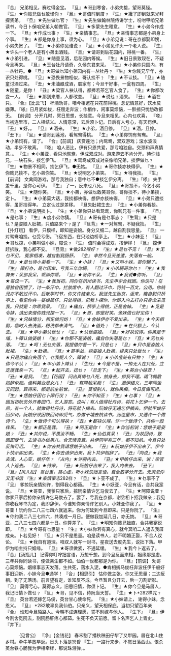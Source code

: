 <!-- { "loadSidebar": true } -->
『合』 兄弟相见，赛过得金宝。 
『旦』★哥到寒舍，小弟失接，望哥莫怪。 
『生』★你贱兄做乜敢怪你﹖ 
『旦』★哥值时到厝﹖ 
『生』★纔了即到就来光拜探贤弟。 
『旦』★先生做乜官﹖ 
『生』★先生做翰林院侍讲学士，吩咐甲咱兄弟读书，今日卜保咱兄弟入朝做官。 
『旦』★多蒙先生稚意。 
『生』★小弟今作成一下。 
『旦』★作成乜事﹖ 
『生』★亲情事志。 
『旦』★亲情事志都是小弟身上个事。 
『生』★都是你身上事，须为心。 
『旦』★小弟见说：哥在京都娶即嫂，小弟失贺了。 
『生』★小弟你见谁说﹖ 
『旦』★小弟见许头一个老人说。 
『生』★许头一个老人是有小弟出酒贱。 
『旦』★请哥到后花园内，得桃一番。 
『生』★小弟引进。 
『旦』★随童见酒，后花园内等候。 
『生』★旧日景致现在，不疑今旦再来。 
『旦』★玉台牡丹请奇，久候东君来采。 
『生』★小弟你只园内，有一丛牡丹。● 
『旦』★哥做乜知小弟园内有一丛牡丹﹖ 
『生』★你贱兄早年，亦识只处得桃。 
『旦』★恐畏景物相似，哥认掞不﹖ 
『生』★不认掞。 
『旦』★随童讨酒过来。 
『丑』★未浀酿成酒，厝家有；今旦干好事，一瓮有四周。 
『生』★随童，是你！ 
『丑』★梁官人袂认得，都捧若茶乞官人食了。 
『生』★你都改变一人。 
『丑』★那到来厝，人都改变。 
『旦』★说乜﹖酒来。 
『丑』★酒在只。 
『合』【比云飞】 杯酒劝哥，咱今相邀在只花前得桃。念记情意好，饮水莫嫌薄。『嗏』日月紧如梭，枉屈走奔波；作梢作，闲事莫烦恼，一醉掠只忧愁改都无。 
【前调】 分开几时，冥日思想，长挂意。今旦来相见，心内乜欢喜， 
『嗏』当初连里市，二人相结义。人情意深，去后须卜记。日后有人亏心，有天罚伊。 
『丑』★好，。 
『旦』★酒来。 
『生』★小弟，酒且停。 
『旦』★酒，且停。 
『丑下』 
『旦』★请哥到莲池，看鸳鸯得桃。 
『生』★小弟你饲有鸳鸯。 
『旦』★小弟饲有，请了。 
『合』【前调】 庆赏莲池；内鸳鸯，双双游戏；滚水波浪动，半步不敢离。 
『嗏』 咱人恶比，伊有只恩共爱，那亏咱独自。交颈和声真情意，。 
『生』★小弟亚，看只池鸳鸯，伊成双成对。游来游去不肯分开。待你贱兄，一块石头，掞乞伊飞。 
『旦』★鸳鸯成双成对亲像咱兄弟，掞伊做乜﹖ 
『生』★物景不相同，掞乞伊飞，●旡姑。 
『旦』★哥你掞亦袂得伊。 
『生』★你贱兄掞不，乞小弟你笑。 
『旦』★说明乞小弟笑。 
『生』★待我掞。 
『生』【前调】 文禽同游戏，那亏我独自；意中乜不●掞乞伊分离。 
『生』『嗏』 失手差千里，是你心可伊。 
『生』 了一，反来乜八死。 
『旦』★哥掞不，今乞小弟笑。 
『生』★随你笑。 
『旦』★小弟，亦做乜敢笑哥你，哥你掞不，待小弟掞，定卜。 
『生』★小弟莫大话，我掞都袂得，想伊亦掞袂得。 
『旦』★小弟只遭掞得，虽哥掞得年。 
 立定认过是差移。 
『旦失肚裙生去』 
『生』★小弟你肴掞。 
『旦』★小弟说明掞卜。 
『生』★小弟你只处看鸳鸯，你贱兄有一件事。 
『旦』★是乜事﹖ 
『生』★度小弟你猜。 
『旦』★哥有是乜事志﹖ 
『生背』★只是乜？是姿娘人肚裙，只值路来个﹖是了 
『旦背』★一对鸳鸯，不疑我掞。 
『生』【扑灯蛾】 看伊，只模样，即知是姿娘。身分又细二，越自割我思量。 
『旦』 一对鸳鸯咱掞。乜受亏伤。飞宿东西，在只池边桥亭上。 
『生』★小妹亚！ 
『旦』★哥乜掠，小弟叫做小妹，障说﹖ 
『生』 值时会得成双，按伊样！ 
『旦』 掠伊赶拆散，我心都不安。 
『旦背』★做*282得好﹖ 
『生』★是乜不见！ 
『旦』★无乜不见。 
 冤家相凑，越自割我肠肝。 
『生』 幸然今旦天差遣，失落有一般。 
『旦』★是乜待小弟看一下。 
『生』★小妹！ 
『旦』★又叫小妹，哥你嬲了。 
『生』 障打办，是乜因单，亏我三年你瞒。 
『旦』★小弟瞒哥你乜﹖ 
『生』★我算来：呆那我呆，乖那你乖。 
『旦』★哥你不呆。 
『生』★我说●你听。 
『旦』★哥说一下。 
『生』★我当初，同你在杭州读书，先生甲尔合我困。你说叫：在厝独自困惯了，讨一条汗巾，拦放席中，有人翻过汗巾，罚钱一百文，公用。你贱兄亦不敢过汗巾。后散学时节，你又许结亲义。我送先生到京，返来，纔自到只桥亭上，看见你共一姿娘简仔，只处得桃，见我卜探你，你即入内去打办只身命来见我。只就是：你乖我呆。 
『旦』★纔自，桥亭上得桃，正是舍妹。 
『生』★见是令妹，请出来借你贱兄探一下。 
『旦』★哥，即是好笑。舍妹做乜好见你！ 
『生』★兄妹情分，相见做何妨！ 
『旦』★舍妹伊亦不爱出来。 
『生』★今夭相箭，临时入去洗面，粉洗都未清气。 
『旦』★值处﹖ 
『生』★在只额上，今认去。 
『旦』★甲小弟认做乜﹖ 
『生』★认做姿娘。 
『旦』★好袂说得。你弟是干埔，卜障认做姿娘！ 
『生』★你那不是姿娘，纔自你失落是乜﹖ 
『旦』★无乜失落。 
『生』★呵！无乜失落，我提借你看一下，只是乜﹖ 
『旦』★只巾是姿娘人肚裙。 
『生』★肚裙。 
『旦』★哥手战，掠姿娘人肚裙，提来只处做乜﹖ 
『生』★只是你纔自失落个，乜我提人个，障说﹖ 
『旦』★小弟值处有只物﹖ 
『生』★你今不认﹖ 
『旦』★甲小弟卜障认﹖ 
『生行』★今是不是，一拵无人在只处，立定度我亲一下。 
『旦』★起开去，捻乜﹖ 
『旦走下』 
『生』★英台小妹亚！ 
『丑』★是我。 
『生』【花园】 问出真情乜八死，抽身去，掠我不理。魂飞魄散如醉似痴。谁料英台是女儿！ 
『丑』 有障般呆痴！ 
『生』 邀伊结义，三年同坐又同起。算得来，都是前生前世。 
『丑』 莫恨别人，就你呆痴。今日反悔可迟。 
『生』★恁娘仔因乜卜障行仪﹖ 
『丑』★你不知亚﹖ 
『生』★乜事﹖ 
『旦』★因当初阮员外开春园门，乞人游赏。说叫：有人做得牡丹诗，将花卜乞伊一个。去后，有一个人，就做得牡丹诗，将花就卜摘去。阮娘仔无通乞伊摘去。伊就甲娘仔回伊诗。阮娘仔致因袂回诗即受气，办做干埔去杭读书。到连里市，又遇许一个做诗个。 
『生』★做诗个可认得袂﹖ 
『丑』★都袂认得。许一个做诗个，共你一般样呆。 
『生』★都正是我。 
『丑』★阿正是你！ 
『生』★你当初说：恁娘子是姿娘﹖ 
『丑』★共你说，不畏汝不畅。 
『生』★仙伯真呆！ 
『丑』 为袂回诗，致因即受气，去读书办做男儿。合无情真意。共伊同学有三年，都不知机。今旦只处反悔可迟。 
『生』★你去共我请恁娘子出来。 
『丑』★阮娘仔伊不出来了。伊今卜快示即出来。 
『生』★你去请伊出来，我卜共伊相辞了。 
『丑』『向说』★我去请。人心亚，娘仔年﹖ 
『占内』★许房内去。 
『丑』★甲娘仔出来，说：梁官人卜返去。 
『旦』★待来。 
『丑』★阮娘仔出来了，我入内来去。 
『丑下』 
『旦』【风入松】 哥台重，莫心虚，听小妹说拙言语。自全散学分开去。无消息你又无书信 
『生』★亲情事志*282样﹖ 
『旦』★卜亚不成了。 
『生』★乜事不了 
『旦』 爹掠阮亲情别许，割得我心都茹。 
『生』★小妖亚，今旦有话，合共我寔说。 
『旦』★哥亚，我爹只家后，掠阮亲情许乞马俊去了。 
『生』★阿障说亚﹖你爹只家后掠你亲情许乞马俊去了。罢了，亏我在京都，谢丞相卜招我做亲；我见你收我琴书为定，我即辞伊。今谁知你亲情许乞别人。小妹亚你我了。 
『旦』★哥亚！阮约你二八三七四六就返来。你为何延到今旦即来。只是你阮了。 
『生』★你约我二八三七四六，共凑成一月日。便做我加延几日，亦无妨。 
『旦』★哥亚，二八三七四六都是十日。你算差了。 
『生』★明知你贱兄拙直，合共我寔说即。 
『旦』★今哥有乜思量﹖ 
『生』★小妹你若有真心，就今冥咱二人返去我厝成亲。卜若见好！ 
『旦』★只不是思量。咱是读书人，若不明婚正娶，不合人议论。 
『生』★我自有道理。咱双人就写一封书，星夜送去度先生，说拙下落。甲伊为咱主持只姻缘。 
『旦』★哥须做紧，不通延缓。 
『生』★我今卜返去了。 
『合』【汤瓶儿】 记得你叮咛拙言语，万想千想。到今旦反面来相，姻缘那是虚。三年共你同读书，便做亲生都不如。仙伯一世都那是为你。 
『旦』【前调】 劝哥心莫烦恼。姻缘事志天发落。生共死，落水入泥，●肯相搁马俊枉奔波任伊千般好事旧迎新，小妹今旦●通学！ 
『合』【相思引】 怙你做主张，你又无思量；二边反相。到了无落场。前言望有定，谁知反不成。今旦暂且分开去，后一刀割断影。 
『旦』 莫得亏心，莫得忘义，旧思旧情，你须卜记。 
『生』★你今旦是马厝人，我记旧情卜做乜﹖ 
『旦』★哥，见不信，待阮当天誓。 
『生』★卜*282样咒﹖ 
『旦』 英台若还嫁乞马俊，英台甘心使命死。 
『生』★小妹请上， 
 谢得小妹，念恩义。 
『旦』 *282敢辜负我仙伯。只亲义，望天相保庇。当初只望百年亲 
『合』 谁知今旦陌路人。今朝不成连理愿，誓不别嫁与他人。 
『生下』 
『旦』伊今割舍觅阮去，割阮肠肝疼心都茹。生死不负天前愿。留卜名声乞人上青史。 
『并下』 


　　　｛见曾公｝ 
『净』【金钱花】 春禾割了播秋秧田仔犁了又犁园。厝在北山住乡村。牵牛羊放早返。日头卜落是冥昏 
『生』 一路行来步，不觉日落西山。恨杀英台铁心肠我为伊相牵绊，那说珠泪弹，。 
